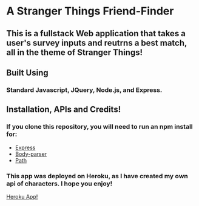 # A Stranger Things Friend-Finder

## This is a fullstack Web application that takes a user's survey inputs and reutrns a best match, all in the theme of Stranger Things! 


## Built Using
### Standard Javascript, JQuery, Node.js, and Express. 

## Installation, APIs and Credits!
### If you clone this repository, you will need to run an npm install for:
- [Express](https://www.npmjs.com/package/express)
- [Body-parser](https://www.npmjs.com/package/body-parser)
- [Path](https://www.npmjs.com/package/path)


### This app was deployed on Heroku, as I have created my own api of characters. I hope you enjoy!

[Heroku App!](https://whispering-fjord-88520.herokuapp.com/)

